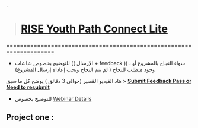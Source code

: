 .


> # [RISE Youth Path Connect Lite](https://www.youtube.com/watch?v=cpfq6SMBpBM&list=PLVvPFH7DSPJPRldULv8Us9-IJiGUFkMCY)

====================================================================



- للتوضيح  بخصوص شاشات ((  الإرسال + feedback  ))  ، سواء النجاح بالمشروع أو وجود متطلب  للنجاح ( لم يتم النجاح ويجب  إعاداه إرسال المشروع)

هاد الفيديو القصير (حوالي 3 دقائق )  يوضح كل ما سبق > **[Submit Feedback Pass or Need to resubmit](https://www.youtube.com/watch?v=cpfq6SMBpBM&list=PLVvPFH7DSPJPRldULv8Us9-IJiGUFkMCY)**

- للتوضيح  بخصوص [Webinar Details](https://github.com/Self-Education-for-Business-analyst/RISE-Youth-Path-Connect-Lite/blob/main/Webinar%20Details.md)  

## Project one : 
